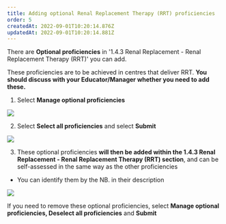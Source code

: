 ```yaml
---
title: Adding optional Renal Replacement Therapy (RRT) proficiencies​
order: 5
createdAt: 2022-09-01T10:20:14.876Z
updatedAt: 2022-09-01T10:20:14.881Z
---
```

There are **Optional proficiencies** in '1.4.3 Renal Replacement - Renal Replacement Therapy (RRT)' you can add. ​

These proficiencies are to be achieved in centres that deliver RRT. **You should discuss with your Educator/Manager whether you need to add these.​**

1. Select **Manage optional proficiencies​**

![](/img/l_self-assess-proficiencies_manage-optional_1.png)

2. Select **Select all proficiencies​** and select **Submit**

![](/img/l_self-assess-proficiencies_manage-optional_2.png)

3. These optional proficiencies **will then be added within the 1.4.3 Renal Replacement - Renal Replacement Therapy (RRT) section**, and can be self-assessed in the same way as the other proficiencies ​

* You can identify them by the NB. in their description

![](/img/l_self-assess-proficiencies_manage-optional_3.png)

 If you need to remove these optional proficiencies, select **Manage optional proficiencies​, Deselect all proficiencies** and **Submit**​